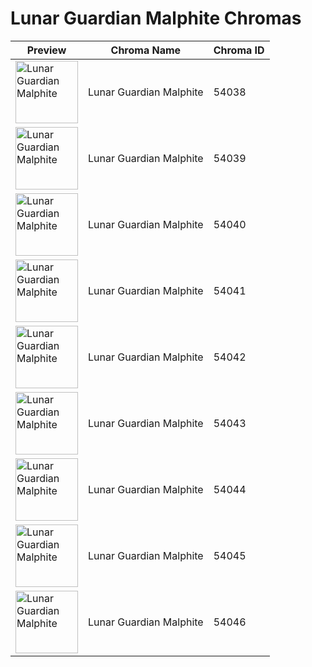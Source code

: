 # Lunar Guardian Malphite Chromas

| Preview | Chroma Name | Chroma ID |
|---|---|---|
| <img src='https://raw.communitydragon.org/latest/plugins/rcp-be-lol-game-data/global/default/v1/champion-chroma-images/54/54038.png' alt='Lunar Guardian Malphite' width='100'> | Lunar Guardian Malphite | 54038 |
| <img src='https://raw.communitydragon.org/latest/plugins/rcp-be-lol-game-data/global/default/v1/champion-chroma-images/54/54039.png' alt='Lunar Guardian Malphite' width='100'> | Lunar Guardian Malphite | 54039 |
| <img src='https://raw.communitydragon.org/latest/plugins/rcp-be-lol-game-data/global/default/v1/champion-chroma-images/54/54040.png' alt='Lunar Guardian Malphite' width='100'> | Lunar Guardian Malphite | 54040 |
| <img src='https://raw.communitydragon.org/latest/plugins/rcp-be-lol-game-data/global/default/v1/champion-chroma-images/54/54041.png' alt='Lunar Guardian Malphite' width='100'> | Lunar Guardian Malphite | 54041 |
| <img src='https://raw.communitydragon.org/latest/plugins/rcp-be-lol-game-data/global/default/v1/champion-chroma-images/54/54042.png' alt='Lunar Guardian Malphite' width='100'> | Lunar Guardian Malphite | 54042 |
| <img src='https://raw.communitydragon.org/latest/plugins/rcp-be-lol-game-data/global/default/v1/champion-chroma-images/54/54043.png' alt='Lunar Guardian Malphite' width='100'> | Lunar Guardian Malphite | 54043 |
| <img src='https://raw.communitydragon.org/latest/plugins/rcp-be-lol-game-data/global/default/v1/champion-chroma-images/54/54044.png' alt='Lunar Guardian Malphite' width='100'> | Lunar Guardian Malphite | 54044 |
| <img src='https://raw.communitydragon.org/latest/plugins/rcp-be-lol-game-data/global/default/v1/champion-chroma-images/54/54045.png' alt='Lunar Guardian Malphite' width='100'> | Lunar Guardian Malphite | 54045 |
| <img src='https://raw.communitydragon.org/latest/plugins/rcp-be-lol-game-data/global/default/v1/champion-chroma-images/54/54046.png' alt='Lunar Guardian Malphite' width='100'> | Lunar Guardian Malphite | 54046 |
